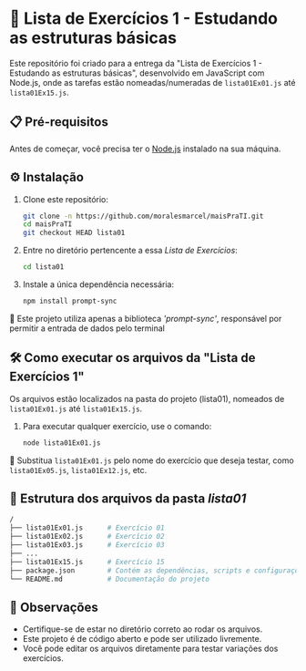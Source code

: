 # 📇 Lista de Exercícios 1 - Estudando as estruturas básicas
Este repositório foi criado para a entrega da "Lista de Exercícios 1 - Estudando as estruturas básicas", desenvolvido em JavaScript com Node.js, onde as tarefas estão nomeadas/numeradas de `lista01Ex01.js` até `lista01Ex15.js`.

## 📋 Pré-requisitos
Antes de começar, você precisa ter o [Node.js](https://nodejs.org/) instalado na sua máquina.

## ⚙️ Instalação
1. Clone este repositório:
    ```bash
    git clone -n https://github.com/moralesmarcel/maisPraTI.git
    cd maisPraTI
    git checkout HEAD lista01
    ```

2. Entre no diretório pertencente a essa _Lista de Exercícios_:
    ```bash
    cd lista01
    ```
    
3. Instale a única dependência necessária:
    ```bash
    npm install prompt-sync
    ```

🚨 Este projeto utiliza apenas a biblioteca _'prompt-sync'_, responsável por permitir a entrada de dados pelo terminal

## 🛠️ Como executar os arquivos da "Lista de Exercícios 1"

Os arquivos estão localizados na pasta do projeto (lista01), nomeados de `lista01Ex01.js` até `lista01Ex15.js`.

1. Para executar qualquer exercício, use o comando:
    ```bash
    node lista01Ex01.js
    ```

🚨 Substitua `lista01Ex01.js` pelo nome do exercício que deseja testar, como `lista01Ex05.js`, `lista01Ex12.js`, etc.

## 📂 Estrutura dos arquivos da pasta _lista01_
```bash
/
├── lista01Ex01.js      # Exercício 01
├── lista01Ex02.js      # Exercício 02
├── lista01Ex03.js      # Exercício 03
├── ...
├── lista01Ex15.js      # Exercício 15
├── package.json        # Contém as dependências, scripts e configurações
└── README.md           # Documentação do projeto
```

## 📑 Observações
* Certifique-se de estar no diretório correto ao rodar os arquivos.
* Este projeto é de código aberto e pode ser utilizado livremente.
* Você pode editar os arquivos diretamente para testar variações dos exercícios.
